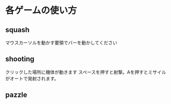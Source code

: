 # 各ゲームの使い方
## squash
マウスカーソルを動かす要領でバーを動かしてください
## shooting
クリックした場所に機体が動きます
スペースを押すと射撃。Aを押すとミサイルがオートで発射されます。
## pazzle
